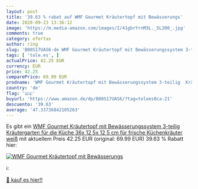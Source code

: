 ```yaml
---
layout: post
title: '39.63 % rabat auf WMF Gourmet Kräutertopf mit Bewässerungs'
date: 2020-09-23 13:36:12
image: 'https://m.media-amazon.com/images/I/41gbrYrnM3L._SL200_.jpg'
comments: true
category: ofertas
author: ring
slug: 'B00S17UAS6-de WMF Gourmet Kräutertopf mit Bewässerungssystem 3-teilig...'
tags: [ 'tole.es', ]
actualPrice: 42.25 EUR
currency: EUR
price: 42.25
comparePrice: 69.99 EUR
prodname: 'WMF Gourmet Kräutertopf mit Bewässerungssystem 3-teilig  Kräutergarten für die Küche  36x 12 5x 12 5 cm  für frische Küchenkräuter  weiß'
country: 'de'
flag: '🇩🇪'
buyurl: 'https://www.amazon.de/dp/B00S17UAS6/?tag=tolees0ca-21'
descuento: '39.63'
average: '47.33736842105263'
---
```


Es gibt ein [WMF Gourmet Kräutertopf mit Bewässerungssystem 3-teilig  Kräutergarten für die Küche  36x 12 5x 12 5 cm  für frische Küchenkräuter  weiß](https://www.amazon.de/dp/B00S17UAS6/?tag=tolees0ca-21) mit aktuellem Preis 42.25 EUR (original: 69.99 EUR) 39.63 % Rabatt hier:

[![WMF Gourmet Kräutertopf mit Bewässerungs](https://m.media-amazon.com/images/I/41gbrYrnM3L._SL200_.jpg)](https://www.amazon.de/dp/B00S17UAS6/?tag=tolees0ca-21)

ℹ️:


[🛒 kauf es hier!!](https://www.amazon.de/dp/B00S17UAS6/?tag=tolees0ca-21)
